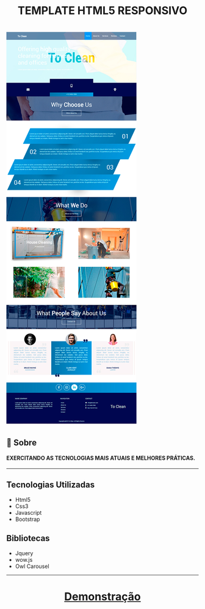 <h1 align="center">TEMPLATE HTML5 RESPONSIVO</h1>

<h1><img src="assets/imgIndex/demo01.jpg" alt="Home Site"></h1>


## 👀 Sobre

#### EXERCITANDO AS TECNOLOGIAS MAIS ATUAIS E MELHORES PRÁTICAS.

---

## Tecnologias Utilizadas

- Html5
- Css3
- Javascript
- Bootstrap

## Bibliotecas

- Jquery
- wow.js
- Owl Carousel
___
<h1 align="center"><a href="http://amandavasconcelos.com/ToClean/demo01.html">Demonstração</a></h1>

